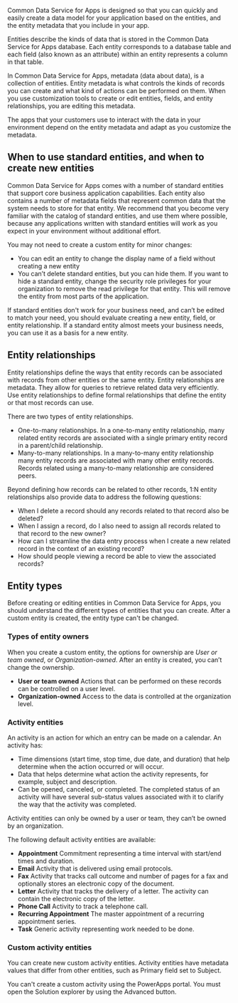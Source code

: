 Common Data Service for Apps is designed so that you can quickly and easily create a data model for your application based on the entities, and the entity metadata that you include in your app. 

Entities describe the kinds of data that is stored in the Common Data Service for Apps database. Each entity corresponds to a database table and each field (also known as an attribute) within an entity represents a column in that table. 

In Common Data Service for Apps, metadata (data about data), is a collection of entities. Entity metadata is what controls the kinds of records you can create and what kind of actions can be performed on them. When you use customization tools to create or edit entities, fields, and entity relationships, you are editing this metadata.

The apps that your customers use to interact with the data in your environment depend on the entity metadata and adapt as you customize the metadata. 

## When to use standard entities, and when to create new entities
Common Data Service for Apps comes with a number of standard entities that support core business application capabilities. Each entity also contains a number of metadata fields that represent common data that the system needs to store for that entity. We recommend that you become very familiar with the catalog of standard entities, and use them where possible, because any applications written with standard entities will work as you expect in your environment without additional effort.

You may not need to create a custom entity for minor changes: 

- You can edit an entity to change the display name of a field without creating a new entity
- You can’t delete standard entities, but you can hide them. If you want to hide a standard entity, change the security role privileges for your organization to remove the read privilege for that entity. This will remove the entity from most parts of the application.

If standard entities don't work for your business need, and can’t be edited to match your need, you should evaluate creating a new entity, field, or entity relationship. If a standard entity almost meets your business needs, you can use it as a basis for a new entity.

## Entity relationships
Entity relationships define the ways that entity records can be associated with records from other entities or the same entity. Entity relationships are metadata. They allow for queries to retrieve related data very efficiently. Use entity relationships to define formal relationships that define the entity or that most records can use. 

There are two types of entity relationships.

- One-to-many relationships. In a one-to-many entity relationship, many related entity records are associated with a single primary entity record in a parent/child relationship. 
- Many-to-many relationships. In a many-to-many entity relationship many entity records are associated with many other entity records. Records related using a many-to-many relationship are considered peers.

Beyond defining how records can be related to other records, 1:N entity relationships also provide data to address the following questions:
- When I delete a record should any records related to that record also be deleted?
- When I assign a record, do I also need to assign all records related to that record to the new owner?
- How can I streamline the data entry process when I create a new related record in the context of an existing record?
- How should people viewing a record be able to view the associated records?

## Entity types
Before creating or editing entities in Common Data Service for Apps, you should understand the different types of entities that you can create. After a custom entity is created, the entity type can't be changed. 

### Types of entity owners
 When you create a custom entity, the options for ownership are *User or team owned*, or *Organization-owned*. After an entity is created, you can’t change the ownership. 

- **User or team owned** Actions that can be performed on these records can be controlled on a user level.
- **Organization-owned** Access to the data is controlled at the organization level.

### Activity entities
An activity is an action for which an entry can be made on a calendar. An activity has:
- Time dimensions (start time, stop time, due date, and duration) that help determine when the action occurred or will occur.
- Data that helps determine what action the activity represents, for example, subject and description. 
- Can be opened, canceled, or completed. The completed status of an activity will have several sub-status values associated with it to clarify the way that the activity was completed. 
 
Activity entities can only be owned by a user or team, they can’t be owned by an organization.

The following default activity entities are available:

- **Appointment** Commitment representing a time interval with start/end times and duration.
- **Email** Activity that is delivered using email protocols.
- **Fax** Activity that tracks call outcome and number of pages for a fax and optionally stores an electronic copy of the document.
- **Letter** Activity that tracks the delivery of a letter. The activity can contain the electronic copy of the letter.
- **Phone Call** Activity to track a telephone call.
- **Recurring Appointment** The master appointment of a recurring appointment series.
- **Task** Generic activity representing work needed to be done.

### Custom activity entities
You can create new custom activity entities. Activity entities have metadata values that differ from other entities, such as Primary field set to Subject. 

You can't create a custom activity using the PowerApps portal. You must open the Solution explorer by using the Advanced button. 
